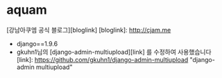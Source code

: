 # aquam
[강남아쿠엠 공식 블로그][bloglink]
[bloglink]: http://cjam.me

+ django==1.9.6
+ gkuhn1님의 [django-admin-multiupload][link] 를 수정하여 사용했습니다
[link]: https://github.com/gkuhn1/django-admin-multiupload "django-admin multiupload"
